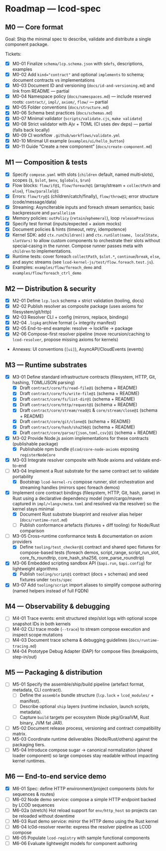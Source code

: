 # Roadmap — lcod-spec

## M0 — Core format

Goal: Ship the minimal spec to describe, validate and distribute a single component package.

Tickets:
- [x] M0-01 Finalize `schema/lcp.schema.json` with `$defs`, descriptions, examples
- [x] M0-02 Add `kind="contract"` and optional `implements` to schema; document contracts vs implementations
- [x] M0-03 Document ID and versioning (`docs/id-and-versioning.md`) and link from README — partial
- [x] M0-04 Namespace policy (`docs/namespaces.md`) — include reserved roots: `contract/`, `impl/`, `axiom/`, `flow/` — partial
- [x] M0-05 Folder conventions (`docs/structure.md`)
- [x] M0-06 Schema best practices (`docs/schemas.md`)
- [x] M0-07 Minimal validator (`scripts/validate.cjs`, `make validate`)
- [x] M0-08 Strict validator with Ajv + TOML (CI uses dev deps) — partial (falls back locally)
- [x] M0-09 CI workflow `.github/workflows/validate.yml`
- [x] M0-10 Minimal UI example (`examples/ui/hello_button`)
- [x] M0-11 Guide “Create a new component” (`docs/create-component.md`)

## M1 — Composition & tests
- [x] Specify `compose.yaml` with slots (`children` default, named multi‑slots), scopes (`$`, `$slot`, `$env`, `$globals`, `$run`)
- [x] Flow blocks: `flow/if@1`, `flow/foreach@1` (array/stream + `collectPath` and `else`), `flow/parallel@1`
- [x] Errors: `flow/try@1` (children/catch/finally), `flow/throw@1`; error structure (code/message/data)
- [x] Streaming: AsyncIterable inputs and foreach stream semantics; basic backpressure and `parallelism`
- [x] Memory policies: `outPolicy` (`retain`/`ephemeral`), loop `releasePrevious`
- [x] Specify test format (inputs/expected + axiom mocks)
- [x] Document policies & hints (timeout, retry, idempotence)
 - [x] Kernel SDK: add `ctx.runChildren()` and `ctx.runSlot(name, localState, slotVars)` to allow custom components to orchestrate their slots without special‑casing in the runner. Compose runner passes meta with `children` to implementations.
 - [x] Runtime tests: cover foreach `collectPath`, `$slot.*`, `continue`/`break`, `else`, and async streams (see `lcod-kernel-js/test/flow.foreach.test.js`).
 - [x] Examples: `examples/flow/foreach_demo` and `examples/flow/foreach_ctrl_demo`

## M2 — Distribution & security
- [x] M2-01 Define `lcp.lock` schema + strict validation (tooling, docs)
- [x] M2-02 Publish resolver as composite package (uses axioms for filesystem/git/http)
- [x] M2-03 Resolver CLI + config (mirrors, replace, bindings)
- [x] M2-04 `.lcpkg` archive format (+ integrity manifest)
- [x] M2-05 End-to-end example: resolve → lockfile → package
- [x] M2-06 Compose-first resolver pipeline (move recursion/caching to `lcod-resolver`, propose missing axioms for kernels)
- Annexes: UI conventions (`[ui]`), AsyncAPI/CloudEvents (events)

## M3 — Runtime substrates
- [x] M3-01 Define standard infrastructure contracts (filesystem, HTTP, Git, hashing, TOML/JSON parsing)
  - [x] Draft `contract/core/fs/read-file@1` (schema + README)
  - [x] Draft `contract/core/fs/write-file@1` (schema + README)
  - [x] Draft `contract/core/fs/list-dir@1` (schema + README)
  - [x] Draft `contract/core/http/request@1` (schema + README)
  - [x] Draft `contract/core/stream/read@1` & `core/stream/close@1` (schema + README)
  - [x] Draft `contract/core/git/clone@1` (schema + README)
  - [x] Draft `contract/core/hash/sha256@1` (schema + README)
  - [x] Draft `contract/core/parse/{json,toml,csv}@1` (schema + README)
- [x] M3-02 Provide Node.js axiom implementations for these contracts (publishable package)
  - [x] Publishable npm bundle `@lcod/core-node-axioms` exposing `registerNodeCore`
- [x] M3-03 Integrate resolver composite with Node axioms and validate end-to-end
- [ ] M3-04 Implement a Rust substrate for the same contract set to validate portability
  - [x] Bootstrap `lcod-kernel-rs` compose runner, slot orchestration and streaming handles (mirrors spec foreach demos)
- [x] Implement core contract bindings (filesystem, HTTP, Git, hash, parse) in Rust using a declarative dependency model (npm/cargo/maven captured in `impl/<lang>/meta.toml` and resolved via the resolver) so the kernel stays minimal
  - [x] Document Rust substrate blueprint and resolver alias helper (`docs/runtime-rust.md`)
  - [ ] Publish conformance artefacts (fixtures + diff tooling) for Node/Rust comparison
- [ ] M3-05 Cross-runtime conformance tests & documentation on axiom providers
  - [x] Define `tooling/test_checker@1` contract and shared spec fixtures for compose-based tests (foreach demos, script_range, script_run_slot, core_fs_roundtrip, core_hash_sha256, core_parse_roundtrip)
- [x] M3-06 Embedded scripting sandbox API (`$api.run`, `$api.config`) for lightweight algorithms
  - [x] Publish `tooling/script@1` contract (docs + schemas) and seed fixtures under `tests/spec`
- [x] M3-07 Add `tooling/script` import aliases to simplify compose authoring (named helpers instead of full FQDN)

## M4 — Observability & debugging
- [ ] M4-01 Trace events: emit structured step/slot logs with optional scope snapshot IDs in both kernels
- [ ] M4-02 CLI trace mode (`--trace`) to stream compose execution and inspect scope mutations
- [ ] M4-03 Document trace schema & debugging guidelines (`docs/runtime-tracing.md`)
- [ ] M4-04 Prototype Debug Adapter (DAP) for compose files (breakpoints, step-in/out)

## M5 — Packaging & distribution
- [ ] M5-01 Specify the assemble/ship/build pipeline (artefact format, metadata, CLI contract).
  - [ ] Define the `assemble` bundle structure (`lcp.lock` + `lcod_modules/` + manifest).
  - [ ] Describe optional `ship` layers (runtime inclusion, launch scripts, metadata).
  - [ ] Capture `build` targets per ecosystem (Node pkg/GraalVM, Rust binary, JVM fat JAR).
- [ ] M5-02 Document release process, versioning and contract compatibility matrix.
- [ ] M5-03 Coordinate runtime deliverables (Node/Rust/others) against the packaging tiers.
- [ ] M5-04 Introduce compose sugar -> canonical normalization (shared loader component) so large composes stay readable without impacting kernel runtimes.

## M6 — End-to-end service demo
- [x] M6-01 Spec: define HTTP environment/project components (slots for sequences & routes)
- [ ] M6-02 Node demo service: compose a simple HTTP endpoint backed by LCOD sequences
- [ ] M6-02a (stretch) Hot reload support for `env/http_host` so projects can be reloaded without downtime
- [ ] M6-03 Rust demo service: mirror the HTTP demo using the Rust kernel
- [ ] M6-04 lc0d-resolver rewrite: express the resolver pipeline as LCOD compose
- [ ] M6-05 Populate `lcod-registry` with sample functional components
- [ ] M6-06 Evaluate lightweight models for component authoring
